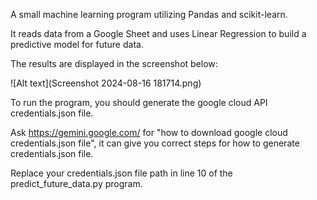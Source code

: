 
A small machine learning program utilizing Pandas and scikit-learn.

It reads data from a Google Sheet and uses Linear Regression to build a predictive model for future data.

The results are displayed in the screenshot below:

![Alt text](Screenshot 2024-08-16 181714.png)

To run the program, you should generate the google cloud API credentials.json file.

Ask https://gemini.google.com/ for "how to download google cloud credentials.json file", it can give you correct steps for how to generate credentials.json file.

Replace your credentials.json file path in line 10 of the predict_future_data.py program.